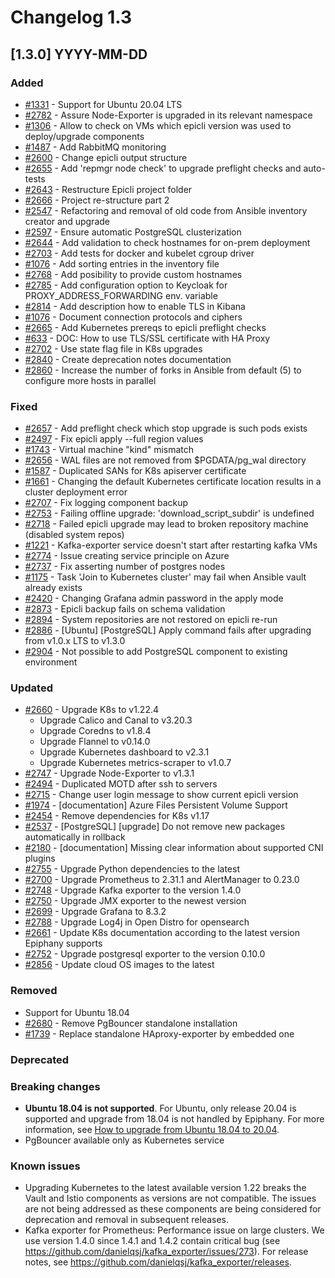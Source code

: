 # Changelog 1.3

## [1.3.0] YYYY-MM-DD

### Added

- [#1331](https://github.com/epiphany-platform/epiphany/issues/1331) - Support for Ubuntu 20.04 LTS
- [#2782](https://github.com/epiphany-platform/epiphany/issues/2782) - Assure Node-Exporter is upgraded in its relevant namespace
- [#1306](https://github.com/epiphany-platform/epiphany/issues/1306) - Allow to check on VMs which epicli version was used to deploy/upgrade components
- [#1487](https://github.com/epiphany-platform/epiphany/issues/1487) - Add RabbitMQ monitoring
- [#2600](https://github.com/epiphany-platform/epiphany/issues/2600) - Change epicli output structure
- [#2655](https://github.com/epiphany-platform/epiphany/issues/2655) - Add 'repmgr node check' to upgrade preflight checks and auto-tests
- [#2643](https://github.com/epiphany-platform/epiphany/issues/2643) - Restructure Epicli project folder
- [#2666](https://github.com/epiphany-platform/epiphany/issues/2666) - Project re-structure part 2
- [#2547](https://github.com/epiphany-platform/epiphany/issues/2547) - Refactoring and removal of old code from Ansible inventory creator and upgrade
- [#2597](https://github.com/epiphany-platform/epiphany/issues/2597) - Ensure automatic PostgreSQL clusterization
- [#2644](https://github.com/epiphany-platform/epiphany/issues/2644) - Add validation to check hostnames for on-prem deployment
- [#2703](https://github.com/epiphany-platform/epiphany/issues/2703) - Add tests for docker and kubelet cgroup driver
- [#1076](https://github.com/epiphany-platform/epiphany/issues/1076) - Add sorting entries in the inventory file
- [#2768](https://github.com/epiphany-platform/epiphany/issues/2768) - Add posibility to provide custom hostnames
- [#2785](https://github.com/epiphany-platform/epiphany/issues/2785) - Add configuration option to Keycloak for PROXY_ADDRESS_FORWARDING env. variable
- [#2814](https://github.com/epiphany-platform/epiphany/issues/2814) - Add description how to enable TLS in Kibana
- [#1076](https://github.com/epiphany-platform/epiphany/issues/2595) - Document connection protocols and ciphers
- [#2665](https://github.com/epiphany-platform/epiphany/issues/2665) - Add Kubernetes prereqs to epicli preflight checks
- [#633](https://github.com/epiphany-platform/epiphany/issues/633) - DOC: How to use TLS/SSL certificate with HA Proxy
- [#2702](https://github.com/epiphany-platform/epiphany/issues/2702) - Use state flag file in K8s upgrades
- [#2840](https://github.com/epiphany-platform/epiphany/issues/2840) - Create deprecation notes documentation
- [#2860](https://github.com/epiphany-platform/epiphany/issues/2860) - Increase the number of forks in Ansible from default (5) to configure more hosts in parallel

### Fixed

- [#2657](https://github.com/epiphany-platform/epiphany/issues/2657) - Add preflight check which stop upgrade is such pods exists
- [#2497](https://github.com/epiphany-platform/epiphany/issues/2497) - Fix epicli apply --full region values
- [#1743](https://github.com/epiphany-platform/epiphany/issues/1743) - Virtual machine "kind" mismatch
- [#2656](https://github.com/epiphany-platform/epiphany/issues/2656) - WAL files are not removed from $PGDATA/pg_wal directory
- [#1587](https://github.com/epiphany-platform/epiphany/issues/1587) - Duplicated SANs for K8s apiserver certificate
- [#1661](https://github.com/epiphany-platform/epiphany/issues/1661) - Changing the default Kubernetes certificate location results in a cluster deployment error
- [#2707](https://github.com/epiphany-platform/epiphany/issues/2707) - Fix logging component backup
- [#2753](https://github.com/epiphany-platform/epiphany/issues/2753) - Failing offline upgrade: 'download_script_subdir' is undefined
- [#2718](https://github.com/epiphany-platform/epiphany/issues/2718) - Failed epicli upgrade may lead to broken repository machine (disabled system repos)
- [#1221](https://github.com/epiphany-platform/epiphany/issues/1221) - Kafka-exporter service doesn't start after restarting kafka VMs
- [#2774](https://github.com/epiphany-platform/epiphany/issues/2774) - Issue creating service principle on Azure
- [#2737](https://github.com/epiphany-platform/epiphany/issues/2737) - Fix asserting number of postgres nodes
- [#1175](https://github.com/epiphany-platform/epiphany/issues/1175) - Task 'Join to Kubernetes cluster' may fail when Ansible vault already exists
- [#2420](https://github.com/epiphany-platform/epiphany/issues/2420) - Changing Grafana admin password in the apply mode
- [#2873](https://github.com/epiphany-platform/epiphany/issues/2873) - Epicli backup fails on schema validation
- [#2894](https://github.com/epiphany-platform/epiphany/issues/2894) - System repositories are not restored on epicli re-run
- [#2886](https://github.com/epiphany-platform/epiphany/issues/2886) - [Ubuntu] [PostgreSQL] Apply command fails after upgrading from v1.0.x LTS to v1.3.0
- [#2904](https://github.com/epiphany-platform/epiphany/issues/2904) - Not possible to add PostgreSQL component to existing environment

### Updated

- [#2660](https://github.com/epiphany-platform/epiphany/issues/2660) - Upgrade K8s to v1.22.4
  - Upgrade Calico and Canal to v3.20.3
  - Upgrade Coredns to v1.8.4
  - Upgrade Flannel to v0.14.0
  - Upgrade Kubernetes dashboard to v2.3.1
  - Upgrade Kubernetes metrics-scraper to v1.0.7
- [#2747](https://github.com/epiphany-platform/epiphany/issues/2747) - Upgrade Node-Exporter to v1.3.1
- [#2494](https://github.com/epiphany-platform/epiphany/issues/2494) - Duplicated MOTD after ssh to servers
- [#2715](https://github.com/epiphany-platform/epiphany/issues/2715) - Change user login message to show current epicli version
- [#1974](https://github.com/epiphany-platform/epiphany/issues/1974) - [documentation] Azure Files Persistent Volume Support
- [#2454](https://github.com/epiphany-platform/epiphany/issues/2454) - Remove dependencies for K8s v1.17
- [#2537](https://github.com/epiphany-platform/epiphany/issues/2537) - [PostgreSQL] [upgrade] Do not remove new packages automatically in rollback
- [#2180](https://github.com/epiphany-platform/epiphany/issues/2180) - [documentation] Missing clear information about supported CNI plugins
- [#2755](https://github.com/epiphany-platform/epiphany/issues/2755) - Upgrade Python dependencies to the latest
- [#2700](https://github.com/epiphany-platform/epiphany/issues/2700) - Upgrade Prometheus to 2.31.1 and AlertManager to 0.23.0
- [#2748](https://github.com/epiphany-platform/epiphany/issues/2748) - Upgrade Kafka exporter to the version 1.4.0
- [#2750](https://github.com/epiphany-platform/epiphany/issues/2750) - Upgrade JMX exporter to the newest version
- [#2699](https://github.com/epiphany-platform/epiphany/issues/2699) - Upgrade Grafana to 8.3.2
- [#2788](https://github.com/epiphany-platform/epiphany/issues/2788) - Upgrade Log4j in Open Distro for opensearch
- [#2661](https://github.com/epiphany-platform/epiphany/issues/2661) - Update K8s documentation according to the latest version Epiphany supports
- [#2752](https://github.com/epiphany-platform/epiphany/issues/2752) - Upgrade postgresql exporter to the version 0.10.0
- [#2856](https://github.com/epiphany-platform/epiphany/issues/2856) - Update cloud OS images to the latest

### Removed

- Support for Ubuntu 18.04
- [#2680](https://github.com/epiphany-platform/epiphany/issues/2680) - Remove PgBouncer standalone installation
- [#1739](https://github.com/epiphany-platform/epiphany/issues/1739) - Replace standalone HAproxy-exporter by embedded one

### Deprecated

### Breaking changes

- **Ubuntu 18.04 is not supported**. For Ubuntu, only release 20.04 is supported and upgrade from 18.04 is not handled by Epiphany.
For more information, see [How to upgrade from Ubuntu 18.04 to 20.04](../home/howto/OS_UPGRADE.md#how-to-upgrade-from-ubuntu-1804-to-2004).
- PgBouncer available only as Kubernetes service

### Known issues

- Upgrading Kubernetes to the latest available version 1.22 breaks the Vault and Istio components as versions are not compatible. The issues are not being addressed as these components are being considered for deprecation and removal in subsequent releases.
- Kafka exporter for Prometheus: Performance issue on large clusters. We use version 1.4.0 since 1.4.1 and 1.4.2 contain critical bug (see https://github.com/danielqsj/kafka_exporter/issues/273). For release notes, see https://github.com/danielqsj/kafka_exporter/releases.

